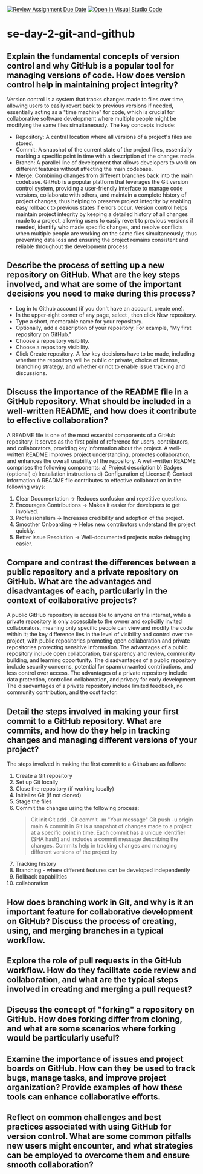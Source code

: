 [![Review Assignment Due Date](https://classroom.github.com/assets/deadline-readme-button-22041afd0340ce965d47ae6ef1cefeee28c7c493a6346c4f15d667ab976d596c.svg)](https://classroom.github.com/a/8wgCKhpZ)
[![Open in Visual Studio Code](https://classroom.github.com/assets/open-in-vscode-2e0aaae1b6195c2367325f4f02e2d04e9abb55f0b24a779b69b11b9e10269abc.svg)](https://classroom.github.com/online_ide?assignment_repo_id=18433755&assignment_repo_type=AssignmentRepo)
# se-day-2-git-and-github
## Explain the fundamental concepts of version control and why GitHub is a popular tool for managing versions of code. How does version control help in maintaining project integrity?
Version control is a system that tracks changes made to files over time, allowing users to easily revert back to previous versions if needed, essentially acting as a "time machine" for code, which is crucial for collaborative software development where multiple people might be modifying the same files simultaneously. The key concepts include:
- Repository: A central location where all versions of a project's files are stored. 
- Commit: A snapshot of the current state of the project files, essentially marking a specific point in time with a description of the changes made.
- Branch: A parallel line of development that allows developers to work on different features without affecting the main codebase.
- Merge: Combining changes from different branches back into the main codebase.
GitHub is a popular platform that leverages the Git version control system, providing a user-friendly interface to manage code versions, collaborate with others, and maintain a complete history of project changes, thus helping to preserve project integrity by enabling easy rollback to previous states if errors occur.
Version control helps maintain project integrity by keeping a detailed history of all changes made to a project, allowing users to easily revert to previous versions if needed, identify who made specific changes, and resolve conflicts when multiple people are working on the same files simultaneously, thus preventing data loss and ensuring the project remains consistent and reliable throughout the development process
## Describe the process of setting up a new repository on GitHub. What are the key steps involved, and what are some of the important decisions you need to make during this process?
- Log in to Github account (if you don't have an account, create one).
- In the upper-right corner of any page, select , then click New repository.
- Type a short, memorable name for your repository.
- Optionally, add a description of your repository. For example, "My first repository on GitHub."
- Choose a repository visibility.
- Choose a repository visibility.
- Click Create repository.
A few key decisions have to be made, including whether the repository will be public or private, choice of license, branching strategy, and whether or not to enable issue tracking and discussions.
## Discuss the importance of the README file in a GitHub repository. What should be included in a well-written README, and how does it contribute to effective collaboration?
A README file is one of the most essential components of a GitHub repository. It serves as the first point of reference for users, contributors, and collaborators, providing key information about the project. A well-written README improves project understanding, promotes collaboration, and enhances the overall usability of the repository. A well-written README comprises the following components:
a) Project description
b) Badges (optional)
c) Installation instructions
d) Configuration
e) License
f) Contact information
A README file contributes to effective collaboration in the following ways:
1) Clear Documentation → Reduces confusion and repetitive questions.
2) Encourages Contributions → Makes it easier for developers to get involved.
3) Professionalism → Increases credibility and adoption of the project.
4) Smoother Onboarding → Helps new contributors understand the project quickly.
5) Better Issue Resolution → Well-documented projects make debugging easier.
## Compare and contrast the differences between a public repository and a private repository on GitHub. What are the advantages and disadvantages of each, particularly in the context of collaborative projects?
A public GitHub repository is accessible to anyone on the internet, while a private repository is only accessible to the owner and explicitly invited collaborators, meaning only specific people can view and modify the code within it; the key difference lies in the level of visibility and control over the project, with public repositories promoting open collaboration and private repositories protecting sensitive information.
The advantages of a public repository include open collaboration, transparency and review, community building, and learning opportunity.
The disadvantages of a public repository include security concerns, potential for spam/unwanted contributions, and less control over access.
The advantages of a private repository include data protection, controlled collaboration, and privacy for early development.
The disadvantages of a private repository include limited feedback, no community contribution, and the cost factor.
## Detail the steps involved in making your first commit to a GitHub repository. What are commits, and how do they help in tracking changes and managing different versions of your project?
The steps involved in making the first commit to a Github are as follows:
  1) Create a Git repository
  2) Set up Git locally
  3) Close the repository (if working locally)
  4) Initialize Git (if not cloned)
  5) Stage the files
  6) Commit the changes using the following process:
       > Git init
       > Git add .
       > Git commit -m "Your message"
       > Git push -u origin main
A commit in Git is a snapshot of changes made to a project at a specific point in time. Each commit has a unique identifier (SHA hash) and includes a commit message describing the changes. Commits help in tracking changes and managing different versions of the project by
  1) Tracking history
  2) Branching - where different features can be developed independently
  3) Rollback capabilities
  4) collaboration

## How does branching work in Git, and why is it an important feature for collaborative development on GitHub? Discuss the process of creating, using, and merging branches in a typical workflow.


## Explore the role of pull requests in the GitHub workflow. How do they facilitate code review and collaboration, and what are the typical steps involved in creating and merging a pull request?

## Discuss the concept of "forking" a repository on GitHub. How does forking differ from cloning, and what are some scenarios where forking would be particularly useful?

## Examine the importance of issues and project boards on GitHub. How can they be used to track bugs, manage tasks, and improve project organization? Provide examples of how these tools can enhance collaborative efforts.

## Reflect on common challenges and best practices associated with using GitHub for version control. What are some common pitfalls new users might encounter, and what strategies can be employed to overcome them and ensure smooth collaboration?
